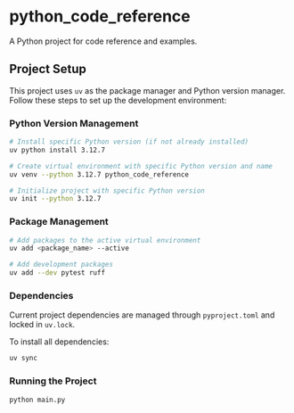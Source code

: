 # python_code_reference

A Python project for code reference and examples.

## Project Setup

This project uses `uv` as the package manager and Python version manager. Follow these steps to set up the development environment:

### Python Version Management

```bash
# Install specific Python version (if not already installed)
uv python install 3.12.7

# Create virtual environment with specific Python version and name
uv venv --python 3.12.7 python_code_reference

# Initialize project with specific Python version
uv init --python 3.12.7
```

### Package Management

```bash
# Add packages to the active virtual environment
uv add <package_name> --active

# Add development packages
uv add --dev pytest ruff
```

### Dependencies

Current project dependencies are managed through `pyproject.toml` and locked in `uv.lock`.

To install all dependencies:
```bash
uv sync
```

### Running the Project

```bash
python main.py
```